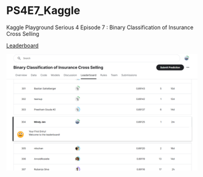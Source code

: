 # PS4E7_Kaggle
Kaggle Playground Serious 4 Episode 7 : Binary Classification of Insurance Cross Selling

[Leaderboard](https://www.kaggle.com/competitions/playground-series-s4e7/leaderboard#)

![My ranking](https://github.com/renjmindy/PS4E7_Kaggle/blob/main/2024-07-22%20first-submission2KaggleCompetition.png)
